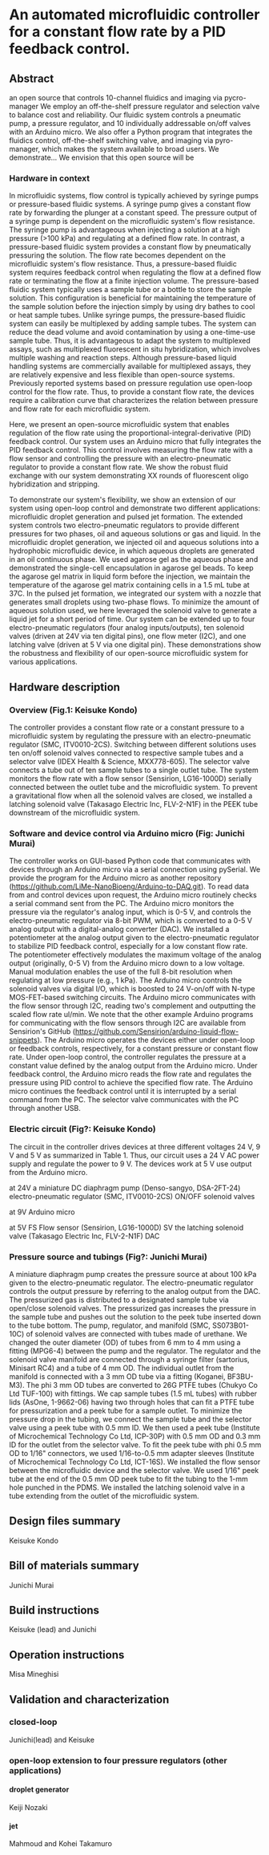 # An automated microfluidic controller for a constant flow rate by a PID feedback control.
## Abstract
an open source that controls 10-channel fluidics and imaging via pycro-manager
We employ an off-the-shelf pressure regulator and selection valve to balance cost and reliability.
Our fluidic system controls a pneumatic pump, a pressure regulator, and 10 individually addressable on/off valves with an Arduino micro.
We also offer a Python program that integrates the fluidics control, off-the-shelf switching valve, and imaging via pyro-manager, which makes the system available to broad users.
We demonstrate…
We envision that this open source will be

### Hardware in context
In microfluidic systems, flow control is typically achieved by syringe pumps or pressure-based fluidic systems.
A syringe pump gives a constant flow rate by forwarding the plunger at a constant speed.
The pressure output of a syringe pump is dependent on the microfluidic system's flow resistance.
The syringe pump is advantageous when injecting a solution at a high pressure (>100 kPa) and regulating at a defined flow rate.
In contrast, a pressure-based fluidic system provides a constant flow by pneumatically pressuring the solution.
The flow rate becomes dependent on the microfluidic system's flow resistance.
Thus, a pressure-based fluidic system requires feedback control when regulating the flow at a defined flow rate or terminating the flow at a finite injection volume.
The pressure-based fluidic system typically uses a sample tube or a bottle to store the sample solution.
This configuration is beneficial for maintaining the temperature of the sample solution before the injection simply by using dry bathes to cool or heat sample tubes.
Unlike syringe pumps, the pressure-based fluidic system can easily be multiplexed by adding sample tubes.
The system can reduce the dead volume and avoid contamination by using a one-time-use sample tube.
Thus, it is advantageous to adapt the system to multiplexed assays, such as multiplexed fluorescent in situ hybridization, which involves multiple washing and reaction steps.
Although pressure-based liquid handling systems are commercially available for multiplexed assays, they are relatively expensive and less flexible than open-source systems.
Previously reported systems based on pressure regulation use open-loop control for the flow rate. 
Thus, to provide a constant flow rate, the devices require a calibration curve that characterizes the relation between pressure and flow rate for each microfluidic system.


Here, we present an open-source microfluidic system that enables regulation of the flow rate using the proportional-integral-derivative (PID) feedback control.
Our system uses an Arduino micro that fully integrates the PID feedback control. This control involves measuring the flow rate with a flow sensor and controlling the pressure with an electro-pneumatic regulator to provide a constant flow rate.
We show the robust fluid exchange with our system demonstrating XX rounds of fluorescent oligo hybridization and stripping.

To demonstrate our system's flexibility, we show an extension of our system using open-loop control and demonstrate two different applications: microfluidic droplet generation and pulsed jet formation.
The extended system controls two electro-pneumatic regulators to provide different pressures for two phases, oil and aqueous solutions or gas and liquid.
In the microfluidic droplet generation, we injected oil and aqueous solutions into a hydrophobic microfluidic device, in which aqueous droplets are generated in an oil continuous phase.
We used agarose gel as the aqueous phase and demonstrated the single-cell encapsulation in agarose gel beads.
To keep the agarose gel matrix in liquid form before the injection, we maintain the temperature of the agarose gel matrix containing cells in a 1.5 mL tube at 37C.
In the pulsed jet formation, we integrated our system with a nozzle that generates small droplets using two-phase flows.
To minimize the amount of aqueous solution used, we here leveraged the solenoid valve to generate a liquid jet for a short period of time.
Our system can be extended up to four electro-pneumatic regulators (four analog inputs/outputs), ten solenoid valves (driven at 24V via ten digital pins), one flow meter (I2C), and one latching valve  (driven at 5 V via one digital pin).
These demonstrations show the robustness and flexibility of our open-source microfluidic system for various applications.

## Hardware description
### Overview (Fig.1: Keisuke Kondo)
The controller provides a constant flow rate or a constant pressure to a microfluidic system by regulating the pressure with an electro-pneumatic regulator (SMC, ITV0010-2CS).
Switching between different solutions uses ten on/off solenoid valves connected to respective sample tubes and a selector valve (IDEX Health & Science, MXX778-605).
The selector valve connects a tube out of ten sample tubes to a single outlet tube.
The system monitors the flow rate with a flow sensor (Sensirion, LG16-1000D) serially connected between the outlet tube and the microfluidic system.
To prevent a gravitational flow when all the solenoid valves are closed, we installed a latching solenoid valve (Takasago Electric Inc, FLV-2-N1F) in the PEEK tube downstream of the microfluidic system.

### Software and device control via Arduino micro (Fig: Junichi Murai)
The controller works on GUI-based Python code that communicates with devices through an Arduino micro via a serial connection using pySerial.
We provide the program for the Arduino micro as another repository (https://github.com/LiMe-NanoBioeng/Arduino-to-DAQ.git).
To read data from and control devices upon request, the Arduino micro routinely checks a serial command sent from the PC.
The Arduino micro monitors the pressure via the regulator's analog input, which is 0-5 V, and controls the electro-pneumatic regulator via 8-bit PWM, which is converted to a 0-5 V analog output with a digital-analog converter (DAC).
We installed a potentiometer at the analog output given to the electro-pneumatic regulator to stabilize PID feedback control, especially for a low constant flow rate. 
The potentiometer effectively modulates the maximum voltage of the analog output (originally, 0-5 V) from the Arduino micro down to a low voltage. Manual modulation enables the use of the full 8-bit resolution when regulating at low pressure (e.g., 1 kPa).
The Arduino micro controls the solenoid valves via digital I/O, which is boosted to 24 V-on/off with N-type MOS-FET-based switching circuits.
The Arduino micro communicates with the flow sensor through I2C, reading two's complement and outputting the scaled flow rate ul/min.
We note that the other example Arduino programs for communicating with the flow sensors through I2C are available from Sensirion's GitHub (https://github.com/Sensirion/arduino-liquid-flow-snippets).
The Arduino micro operates the devices either under open-loop or feedback controls, respectively, for a constant pressure or constant flow rate.
Under open-loop control, the controller regulates the pressure at a constant value defined by the analog output from the Arduino micro.
Under feedback control, the Arduino micro reads the flow rate and regulates the pressure using PID control to achieve the specified flow rate.
The Arduino micro continues the feedback control until it is interrupted by a serial command from the PC.
The selector valve communicates with the PC through another USB.

### Electric circuit (Fig?: Keisuke Kondo)
The circuit in the controller drives devices at three different voltages 24 V, 9 V and 5 V as summarized in Table 1.
Thus, our circuit uses a 24 V AC power supply and regulate the power to 9 V. 
The devices work at 5 V use output from the Arduino micro.

at 24V
a miniature DC diaphragm pump (Denso-sangyo, DSA-2FT-24)
electro-pneumatic regulator (SMC, ITV0010-2CS)
ON/OFF solenoid valves 

at 9V
Arduino micro

at 5V
FS Flow sensor (Sensirion, LG16-1000D)
SV the latching solenoid valve (Takasago Electric Inc, FLV-2-N1F)
DAC

### Pressure source and tubings (Fig?: Junichi Murai)
A miniature diaphragm pump creates the pressure source at about 100 kPa given to the electro-pneumatic regulator.
The electro-pneumatic regulator controls the output pressure by referring to the analog output from the DAC.
The pressurized gas is distributed to a designated sample tube via open/close solenoid valves.
The pressurized gas increases the pressure in the sample tube and pushes out the solution to the peek tube inserted down to the tube bottom.
The pump, regulator, and manifold (SMC, SS073B01-10C) of solenoid valves are connected with tubes made of urethane.
We changed the outer diameter (OD) of tubes from 6 mm to 4 mm using a fitting (MPG6-4) between the pump and the regulator.
The regulator and the solenoid valve manifold are connected through a syringe filter (sartorius, Minisart RC4) and a tube of 4 mm OD.
The individual outlet from the manifold is connected with a 3 mm OD tube via a fitting (Koganei, BF3BU-M3).
The phi 3 mm OD tubes are converted to 26G PTFE tubes (Chukyo Co Ltd	TUF-100) with fittings.
We cap sample tubes (1.5 mL tubes) with rubber lids (AsOne, 1-9662-06) having two through holes that can fit a PTFE tube for pressurization and a peek tube for a sample outlet.
To minimize the pressure drop in the tubing, we connect the sample tube and the selector valve using a peek tube with 0.5 mm ID.
We then used a peek tube (Institute of Microchemical Technology Co Ltd, ICP-30P) with 0.5 mm OD and 0.3 mm ID for the outlet from the selector valve.
To fit the peek tube with phi 0.5 mm OD to 1/16" connectors, we used 1/16-to-0.5 mm adapter sleeves (Institute of Microchemical Technology Co Ltd, ICT-16S).
We installed the flow sensor between the microfluidic device and the selector valve.
We used 1/16" peek tube at the end of the 0.5 mm OD peek tube to fit the tubing to the 1-mm hole punched in the PDMS.
We installed the latching solenoid valve in a tube extending from the outlet of the microfluidic system.

## Design files summary
Keisuke Kondo

## Bill of materials summary
Junichi Murai

## Build instructions
Keisuke (lead) and Junichi

## Operation instructions
Misa Mineghisi

## Validation and characterization
### closed-loop
Junichi(lead) and Keisuke

### open-loop extension to four pressure regulators (other applications)
#### droplet generator
Keiji Nozaki
#### jet
Mahmoud and Kohei Takamuro





